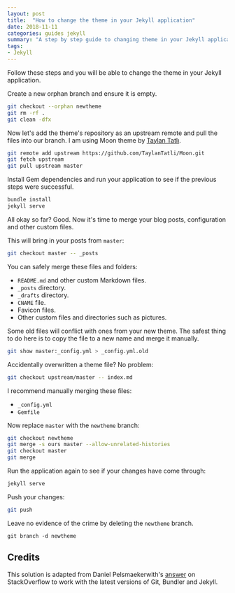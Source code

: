```yaml
---
layout: post
title:  "How to change the theme in your Jekyll application"
date: 2018-11-11
categories: guides jekyll
summary: "A step by step guide to changing theme in your Jekyll application."
tags:
- Jekyll
---
```


Follow these steps and you will be able to change the theme in your Jekyll application.

Create a new orphan branch and ensure it is empty.

```bash
git checkout --orphan newtheme
git rm -rf .
git clean -dfx
```

Now let's add the theme's repository as an upstream remote and pull the files into our branch. I am using Moon theme by [Taylan Tatlı](https://taylantatli.github.io/).

```bash
git remote add upstream https://github.com/TaylanTatli/Moon.git
git fetch upstream
git pull upstream master
```

Install Gem dependencies and run your application to see if the previous steps were successful.

```bash
bundle install
jekyll serve
```

All okay so far? Good. Now it's time to merge your blog posts, configuration and other custom files.

This will bring in your posts from `master`:
```bash
git checkout master -- _posts
```

You can safely merge these files and folders:

- `README.md` and other custom Markdown files.
- `_posts` directory.
- `_drafts` directory.
- `CNAME` file.
- Favicon files.
- Other custom files and directories such as pictures.

Some old files will conflict with ones from your new theme. The safest thing to do here is to copy the file to a new name and merge it manually.

```bash
git show master:_config.yml > _config.yml.old
```

Accidentally overwritten a theme file? No problem:

```bash
git checkout upstream/master -- index.md
```

I recommend manually merging these files:

- `_config.yml`
- `Gemfile`

Now replace `master` with the `newtheme` branch:

```bash
git checkout newtheme
git merge -s ours master --allow-unrelated-histories
git checkout master
git merge
```

Run the application again to see if your changes have come through:

```bash
jekyll serve
```

Push your changes:

```bash
git push
```

Leave no evidence of the crime by deleting the `newtheme` branch.

```
git branch -d newtheme
```

## Credits

This solution is adapted from Daniel Pelsmaekerwith's <a href="https://stackoverflow.com/a/37186333" target="_blank">answer</a> on StackOverflow to work with the latest versions of Git, Bundler and Jekyll.
